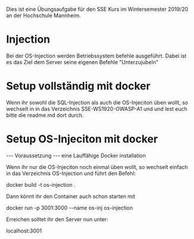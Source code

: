 Dies ist eine Übungsaufgabe für den SSE Kurs im Wintersemester 2019/20 an der Hochschule Mannheim. 

# Injection
Bei der OS-Injection werden Betriebssystem befehle ausgeführt.
Dabei ist es das Ziel dem Server seine eigenen Befehle "Unterzujubeln"

# Setup vollständig mit docker
Wenn ihr sowohl die SQL-Injection als auch die OS-Injeciton üben wollt,
so wechselt in in das Verzeichnis SSE-WS1920-OWASP-A1 und und lest euch bitte
die readme.md dort durch.

# Setup OS-Injeciton mit docker
--- Voraussetzung ---
eine Lauffähige Docker installation

Wenn ihr nur die OS-Injeciton noch einmal üben wollt, so wechselt einfach in das 
Verzeichnis OS-Injection und führt den Befehl: 

docker build -t os-injection .

Dann könnt ihr den Container auch schon starten mit

docker run -p 3001:3000 --name os-inj os-injection

Erreichen solltet ihr den Server nun unter:

localhost:3001
